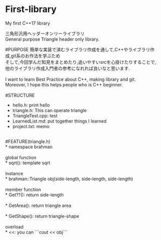 # First-library
My first C++17 library

三角形汎用ヘッダーオンリーライブラリ<br>
General purpose Triangle header only library.<br>

#PURPOSE
簡単な実装で済むライブラリ作成を通して,C++やライブラリ作成,git系のお作法を学ぶため<br>
そして,今回学んだ知見をまとめたり,追いやすいsrcを心掛けたりすることで,<br>
他のライブラリ作成入門者の参考になれれば良いなと思います.<br>
<br>
I want to learn Best Practice about C++, making library and git.<br>
Moreover, I hope this helps people who is C++ beginner.<br>
<br>
#STRUCTURE<br>
* hello.h: print hello<br>
* triangle.h: This can operate triangle<br>
* TriangleTest.cpp: test<br>
* LearnedList.md: put together things I learned<br>
* project.txt: memo<br>
<br>
#FEATURE(triangle.h)<br>
* namespace brahman<br>
<br>
global function<br>
* sqrt(): template sqrt<br>
<br>
Instance<br>
* brahman::Triangle<T> obj(side-length, side-length, side-length)<br>
<br>
member function<br>
* Get??(): return side-length<br>
<br>
* GetArea(): return triangle area<br>
<br>
* GetShape(): return triangle-shape<br>
<br>
overload<br>
* <<: you can ```cout << obj``` <br>